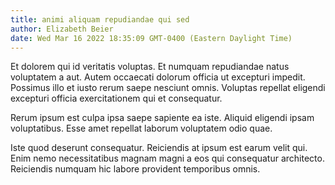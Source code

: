 ```yaml
---
title: animi aliquam repudiandae qui sed
author: Elizabeth Beier
date: Wed Mar 16 2022 18:35:09 GMT-0400 (Eastern Daylight Time)
---
```

Et dolorem qui id veritatis voluptas. Et numquam repudiandae natus voluptatem a aut. Autem occaecati dolorum officia ut excepturi impedit. Possimus illo et iusto rerum saepe nesciunt omnis. Voluptas repellat eligendi excepturi officia exercitationem qui et consequatur.

 Rerum ipsum est culpa ipsa saepe sapiente ea iste. Aliquid eligendi ipsam voluptatibus. Esse amet repellat laborum voluptatem odio quae.

 Iste quod deserunt consequatur. Reiciendis at ipsum est earum velit qui. Enim nemo necessitatibus magnam magni a eos qui consequatur architecto. Reiciendis numquam hic labore provident temporibus omnis.